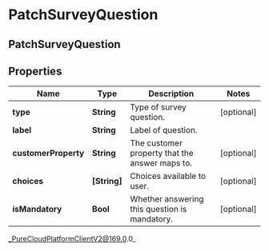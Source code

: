 # PatchSurveyQuestion

## PatchSurveyQuestion

## Properties

|Name | Type | Description | Notes|
|------------ | ------------- | ------------- | -------------|
| **type** | **String** | Type of survey question. | [optional] |
| **label** | **String** | Label of question. | |
| **customerProperty** | **String** | The customer property that the answer maps to. | [optional] |
| **choices** | **[String]** | Choices available to user. | [optional] |
| **isMandatory** | **Bool** | Whether answering this question is mandatory. | [optional] |



_PureCloudPlatformClientV2@169.0.0_
